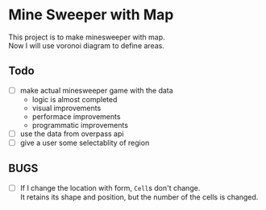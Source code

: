 # Mine Sweeper with Map
This project is to make minesweeper with map.  
Now I will use voronoi diagram to define areas.
## Todo
- [ ] make actual minesweeper game with the data
    - logic is almost completed
    - visual improvements
    - performace improvements
    - programmatic improvements
- [ ] use the data from overpass api
- [ ] give a user some selectablity of region

## BUGS
- [ ] If I change the location with form, `Cell`s don't change.  
It retains its shape and position, but the number of the cells is changed.